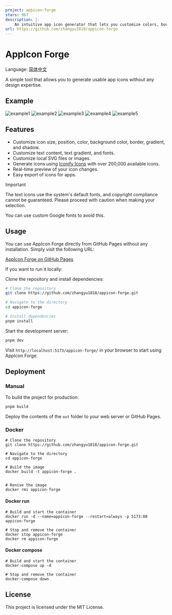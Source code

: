 ```yaml
---
project: appicon-forge
stars: 967
description: |-
    An intuitive app icon generator that lets you customize colors, borders, shadows, and more to create unique app icons effortlessly.
url: https://github.com/zhangyu1818/appicon-forge
---
```


# AppIcon Forge

Language: [简体中文](./README_zh-CN.md)

A simple tool that allows you to generate usable app icons without any design expertise.

## Example

![example1](./screenshots/1-1.png)
![example2](./screenshots/1-2.png)
![example3](./screenshots/1-3.png)
![example4](./screenshots/1-4.png)
![example5](./screenshots/1-5.png)

## Features

- Customize icon size, position, color, background color, border, gradient, and shadow.
- Customize text content, text gradient, and fonts.
- Customize local SVG files or images.
- Generate icons using [Iconify Icons](https://iconify.design/) with over 200,000 available icons.
- Real-time preview of your icon changes.
- Easy export of icons for apps.

> [!IMPORTANT]
> The text icons use the system's default fonts, and copyright compliance cannot be guaranteed. Please proceed with caution when making your selection.
>
> You can use custom Google fonts to avoid this.

## Usage

You can use AppIcon Forge directly from GitHub Pages without any installation. Simply visit the following URL:

[AppIcon Forge on GitHub Pages](https://zhangyu1818.github.io/appicon-forge/)

If you want to run it locally:

Clone the repository and install dependencies:

```sh
# Clone the repository
git clone https://github.com/zhangyu1818/appicon-forge.git

# Navigate to the directory
cd appicon-forge

# Install dependencies
pnpm install
```

Start the development server:

```sh
pnpm dev
```

Visit `http://localhost:5173/appicon-forge/` in your browser to start using AppIcon Forge.

## Deployment

### Manual

To build the project for production:

```sh
pnpm build
```

Deploy the contents of the `out` folder to your web server or GitHub Pages.

### Docker

```console
# Clone the repository
git clone https://github.com/zhangyu1818/appicon-forge.git

# Navigate to the directory
cd appicon-forge

# Build the image
docker build -t appicon-forge .


# Renive the image
docker rmi appicon-forge
```

#### Docker run

```console
# Build and start the container
docker run -d --name=appicon-forge --restart=always -p 5173:80 appicon-forge

# Stop and remove the container
docker stop appicon-forge
docker rm appicon-forge
```

#### Docker compose

```console
# Build and start the container
docker-compose up -d

# Stop and remove the container
docker-compose down
```

## License

This project is licensed under the MIT License.

